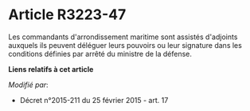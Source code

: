 # Article R3223-47

Les commandants    d'arrondissement maritime sont assistés d'adjoints auxquels ils peuvent déléguer leurs pouvoirs ou leur
signature dans les conditions définies par arrêté du ministre de la défense.

**Liens relatifs à cet article**

_Modifié par_:

  - Décret n°2015-211 du 25 février 2015 - art. 17

